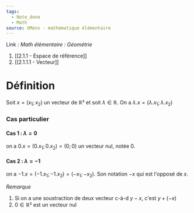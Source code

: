 ```yaml
---
tags:
  - Note_done
  - Math
source: UMons - mathématique élémentaire
---
```


Link : 
_Math élémentaire : Géométrie_
1. [[2.1.1 - Espace de référence]]
1. [[2.1.1.1 - Vecteur]]

# Définition
Soit $x = (x_1 ; x_2)$ un vecteur de $ℝ²$ et soit $λ ∈ ℝ$.
On a $λ . x = (λ . x_1 ; λ . x_2)$

### Cas particulier
#### Cas 1 : $λ = 0$
on a $0 . x = (0 . x_1 ; 0 . x_2) = (0 ; 0)$ un vecteur nul, notée 0.

#### Cas 2 : $λ = -1$
on a $-1 . x = (-1 . x_1 ; -1 . x_2) = (-x_1 ; -x_2)$. 
Son notation $-x$ qui est l'opposé de $x$.

_Remarque_
1. Si on a une soustraction de deux vecteur c-à-d $y - x$, c'est $y + (-x)$
2. $0 ∈ ℝ²$ est un vecteur nul